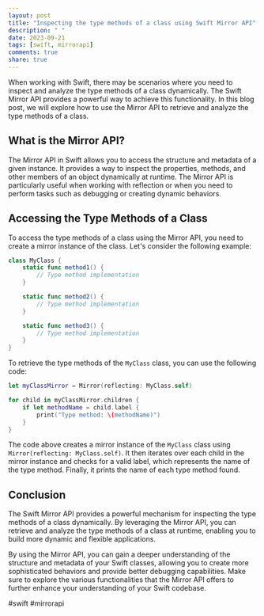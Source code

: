 ```yaml
---
layout: post
title: "Inspecting the type methods of a class using Swift Mirror API"
description: " "
date: 2023-09-21
tags: [swift, mirrorapi]
comments: true
share: true
---
```


When working with Swift, there may be scenarios where you need to inspect and analyze the type methods of a class dynamically. The Swift Mirror API provides a powerful way to achieve this functionality. In this blog post, we will explore how to use the Mirror API to retrieve and analyze the type methods of a class.

## What is the Mirror API?

The Mirror API in Swift allows you to access the structure and metadata of a given instance. It provides a way to inspect the properties, methods, and other members of an object dynamically at runtime. The Mirror API is particularly useful when working with reflection or when you need to perform tasks such as debugging or creating dynamic behaviors.

## Accessing the Type Methods of a Class

To access the type methods of a class using the Mirror API, you need to create a mirror instance of the class. Let's consider the following example:

```swift
class MyClass {
    static func method1() {
        // Type method implementation
    }

    static func method2() {
        // Type method implementation
    }

    static func method3() {
        // Type method implementation
    }
}

```

To retrieve the type methods of the `MyClass` class, you can use the following code:

```swift
let myClassMirror = Mirror(reflecting: MyClass.self)

for child in myClassMirror.children {
    if let methodName = child.label {
        print("Type method: \(methodName)")
    }
}
```

The code above creates a mirror instance of the `MyClass` class using `Mirror(reflecting: MyClass.self)`. It then iterates over each child in the mirror instance and checks for a valid label, which represents the name of the type method. Finally, it prints the name of each type method found.

## Conclusion

The Swift Mirror API provides a powerful mechanism for inspecting the type methods of a class dynamically. By leveraging the Mirror API, you can retrieve and analyze the type methods of a class at runtime, enabling you to build more dynamic and flexible applications.

By using the Mirror API, you can gain a deeper understanding of the structure and metadata of your Swift classes, allowing you to create more sophisticated behaviors and provide better debugging capabilities. Make sure to explore the various functionalities that the Mirror API offers to further enhance your understanding of your Swift codebase.

#swift #mirrorapi